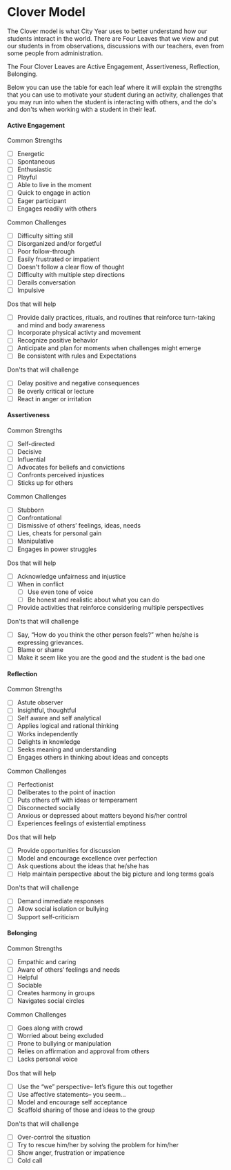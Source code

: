 # Clover Model

The Clover model is what City Year uses to better understand how our students interact in the world. There are Four Leaves that we view and put our students in from observations, discussions with our teachers, even from some people from administration.

The Four Clover Leaves are Active Engagement, Assertiveness, Reflection, Belonging.

Below you can use the table for each leaf where it will explain the strengths that you can use to motivate your student during an activity, challenges that you may run into when the student is interacting with others, and the do's and don'ts when working with a student in their leaf.

<!-- tabs:start -->

#### **Active Engagement**

Common Strengths
- [ ] Energetic
- [ ] Spontaneous
- [ ] Enthusiastic
- [ ] Playful
- [ ] Able to live in the moment
- [ ] Quick to engage in action
- [ ] Eager participant
- [ ] Engages readily with others

Common Challenges
- [ ] Difficulty sitting still
- [ ] Disorganized and/or forgetful
- [ ] Poor follow-through
- [ ] Easily frustrated or impatient
- [ ] Doesn't follow a clear flow of thought
- [ ] Difficulty with multiple step directions
- [ ] Derails conversation
- [ ] Impulsive

Dos that will help
- [ ] Provide daily practices, rituals, and routines that reinforce turn-taking and mind and body awareness
- [ ] Incorporate physical activty and movement
- [ ] Recognize positive behavior
- [ ] Anticipate and plan for moments when challenges might emerge
- [ ] Be consistent with rules and Expectations

Don'ts that will challenge
- [ ] Delay positive and negative consequences
- [ ] Be overly critical or lecture
- [ ] React in anger or irritation

#### **Assertiveness**

Common Strengths
- [ ] Self-directed
- [ ] Decisive
- [ ] Influential
- [ ] Advocates for beliefs and convictions
- [ ] Confronts perceived injustices
- [ ] Sticks up for others

Common Challenges
- [ ] Stubborn
- [ ] Confrontational
- [ ] Dismissive of others’ feelings, ideas, needs
- [ ] Lies, cheats for personal gain
- [ ] Manipulative
- [ ] Engages in power struggles

Dos that will help
- [ ] Acknowledge unfairness and injustice
- [ ] When in conflict
	- [ ] Use even tone of voice
	- [ ] Be honest and realistic about what
	you can do
- [ ] Provide activities that reinforce considering
multiple perspectives

Don'ts that will challenge
- [ ] Say, “How do you think the other person feels?” when he/she is expressing grievances.
- [ ] Blame or shame
- [ ] Make it seem like you are the good and the
student is the bad one

#### **Reflection**

Common Strengths
- [ ] Astute observer
- [ ] Insightful, thoughtful
- [ ] Self aware and self analytical
- [ ] Applies logical and rational thinking
- [ ] Works independently
- [ ] Delights in knowledge
- [ ] Seeks meaning and understanding
- [ ] Engages others in thinking about ideas and concepts

Common Challenges
- [ ] Perfectionist
- [ ] Deliberates to the point of inaction
- [ ] Puts others off with ideas or temperament
- [ ] Disconnected socially
- [ ] Anxious or depressed about matters beyond his/her control
- [ ] Experiences feelings of existential emptiness

Dos that will help
- [ ] Provide opportunities for discussion
- [ ] Model and encourage excellence over perfection
- [ ] Ask questions about the ideas that he/she has
- [ ] Help maintain perspective about the big picture and long terms goals

Don'ts that will challenge
- [ ] Demand immediate responses
- [ ] Allow social isolation or bullying
- [ ] Support self-criticism

#### **Belonging**

Common Strengths
- [ ] Empathic and caring
- [ ] Aware of others’ feelings and needs
- [ ] Helpful
- [ ] Sociable
- [ ] Creates harmony in groups
- [ ] Navigates social circles

Common Challenges
- [ ] Goes along with crowd
- [ ] Worried about being excluded
- [ ] Prone to bullying or manipulation
- [ ] Relies on affirmation and approval from others
- [ ] Lacks personal voice

Dos that will help
- [ ] Use the “we” perspective– let’s figure this out together
- [ ] Use affective statements– you seem…
- [ ] Model and encourage self acceptance
- [ ] Scaffold sharing of those and ideas to the group

Don'ts that will challenge
- [ ] Over-control the situation
- [ ] Try to rescue him/her by solving the problem for him/her
- [ ] Show anger, frustration or impatience
- [ ] Cold call

<!-- tabs:end -->
